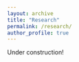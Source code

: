 ```yaml
---
layout: archive
title: "Research"
permalink: /research/
author_profile: true
---
```


Under construction!
